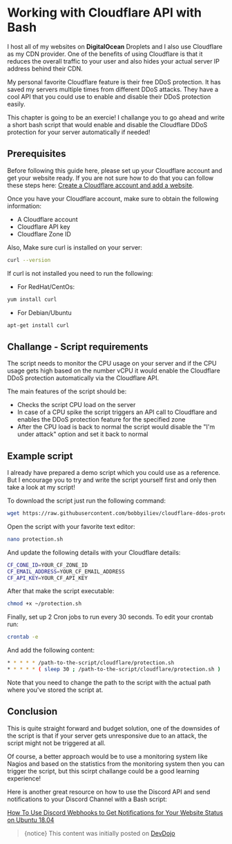 # Working with Cloudflare API with Bash

I host all of my websites on **DigitalOcean** Droplets and I also use Cloudflare as my CDN provider. One of the benefits of using Cloudflare is that it reduces the overall traffic to your user and also hides your actual server IP address behind their CDN.

My personal favorite Cloudflare feature is their free DDoS protection. It has saved my servers multiple times from different DDoS attacks. They have a cool API that you could use to enable and disable their DDoS protection easily.

This chapter is going to be an exercie! I challange you to go ahead and write a short bash script that would enable and disable the Cloudflare DDoS protection for your server automatically if needed!

## Prerequisites

Before following this guide here, please set up your Cloudflare account and get your website ready. If you are not sure how to do that you can follow these steps here: [Create a Cloudflare account and add a website](https://support.cloudflare.com/hc/en-us/articles/201720164-Step-2-Create-a-Cloudflare-account-and-add-a-website).

Once you have your Cloudflare account, make sure to obtain the following information:

* A Cloudflare account
* Cloudflare API key
* Cloudflare Zone ID

Also, Make sure curl is installed on your server:

```bash
curl --version
```

If curl is not installed you need to run the following:

* For RedHat/CentOs:

```bash
yum install curl
```

* For Debian/Ubuntu

```bash
apt-get install curl
```

## Challange - Script requirements

The script needs to monitor the CPU usage on your server and if the CPU usage gets high based on the number vCPU it would enable the Cloudflare DDoS protection automatically via the Cloudflare API.

The main features of the script should be:

* Checks the script CPU load on the server
* In case of a CPU spike the script triggers an API call to Cloudflare and enables the DDoS protection feature for the specified zone
* After the CPU load is back to normal the script would disable the "I'm under attack" option and set it back to normal

## Example script

I already have prepared a demo script which you could use as a reference. But I encourage you to try and write the script yourself first and only then take a look at my script!

To download the script just run the following command:

```bash
wget https://raw.githubusercontent.com/bobbyiliev/cloudflare-ddos-protection/main/protection.sh
```

Open the script with your favorite text editor:

```bash
nano protection.sh
```

And update the following details with your Cloudflare details:

```bash
CF_CONE_ID=YOUR_CF_ZONE_ID
CF_EMAIL_ADDRESS=YOUR_CF_EMAIL_ADDRESS
CF_API_KEY=YOUR_CF_API_KEY
```

After that make the script executable:

```bash
chmod +x ~/protection.sh
```

Finally, set up 2 Cron jobs to run every 30 seconds. To edit your crontab run:

```bash
crontab -e
```

And add the following content:

```bash
* * * * * /path-to-the-script/cloudflare/protection.sh
* * * * * ( sleep 30 ; /path-to-the-script/cloudflare/protection.sh )
```

Note that you need to change the path to the script with the actual path where you've stored the script at.

## Conclusion

This is quite straight forward and budget solution, one of the downsides of the script is that if your server gets unresponsive due to an attack, the script might not be triggered at all.

Of course, a better approach would be to use a monitoring system like Nagios and based on the statistics from the monitoring system then you can trigger the script, but this scirpt challange could be a good learning experience!

Here is another great resource on how to use the Discord API and send notifications to your Discord Channel with a Bash script:

[How To Use Discord Webhooks to Get Notifications for Your Website Status on Ubuntu 18.04](https://www.digitalocean.com/community/tutorials/how-to-use-discord-webhooks-to-get-notifications-for-your-website-status-on-ubuntu-18-04)

>{notice} This content was initially posted on [DevDojo](https://devdojo.com/bobbyiliev/bash-script-to-automatically-enable-cloudflare-ddos-protection)